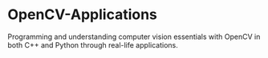# OpenCV-Applications
Programming and understanding computer vision essentials with OpenCV in both C++ and Python through real-life applications.

